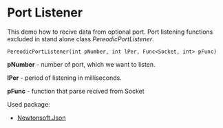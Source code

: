# Port Listener

This demo how to recive data from optional port. Port listening functions excluded in stand alone class *PereodicPortListener*.

    PereodicPortListener(int pNumber, int lPer, Func<Socket, int> pFunc)

**pNumber** - number of port, which we want to listen.

**lPer** - period of listening in milliseconds.

**pFunc** - function that parse recived from Socket

Used package:
- [Newtonsoft.Json](https://github.com/JamesNK/Newtonsoft.Json)
